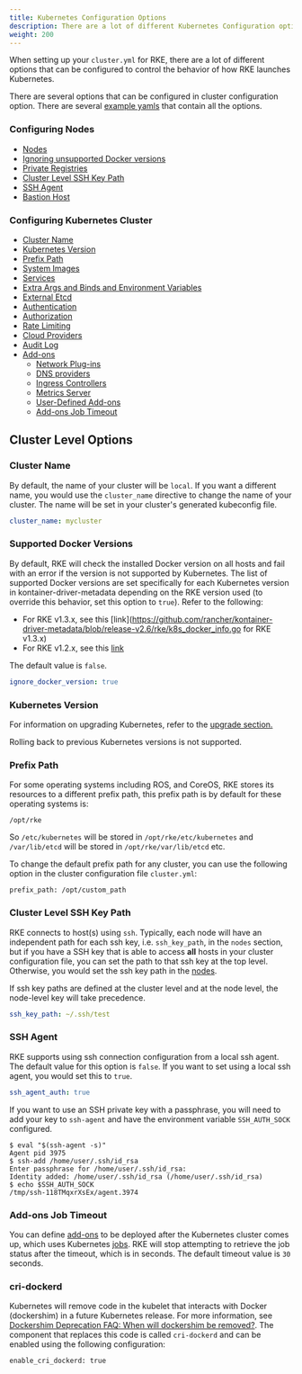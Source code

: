 ```yaml
---
title: Kubernetes Configuration Options
description: There are a lot of different Kubernetes Configuration options you can choose from when setting up your cluster.yml for RKE
weight: 200
---
```


When setting up your `cluster.yml` for RKE, there are a lot of different options that can be configured to control the behavior of how RKE launches Kubernetes.

There are several options that can be configured in cluster configuration option. There are several [example yamls]({{<baseurl>}}/rke/latest/en/example-yamls/) that contain all the options.

### Configuring Nodes
* [Nodes]({{<baseurl>}}/rke/latest/en/config-options/nodes/)
* [Ignoring unsupported Docker versions](#supported-docker-versions)
* [Private Registries]({{<baseurl>}}/rke/latest/en/config-options/private-registries/)
* [Cluster Level SSH Key Path](#cluster-level-ssh-key-path)
* [SSH Agent](#ssh-agent)
* [Bastion Host]({{<baseurl>}}/rke/latest/en/config-options/bastion-host/)

### Configuring Kubernetes Cluster
* [Cluster Name](#cluster-name)
* [Kubernetes Version](#kubernetes-version)
* [Prefix Path](#prefix-path)
* [System Images]({{<baseurl>}}/rke/latest/en/config-options/system-images/)
* [Services]({{<baseurl>}}/rke/latest/en/config-options/services/)
* [Extra Args and Binds and Environment Variables]({{<baseurl>}}/rke/latest/en/config-options/services/services-extras/)
* [External Etcd]({{<baseurl>}}/rke/latest/en/config-options/services/external-etcd/)
* [Authentication]({{<baseurl>}}/rke/latest/en/config-options/authentication/)
* [Authorization]({{<baseurl>}}/rke/latest/en/config-options/authorization/)
* [Rate Limiting]({{<baseurl>}}/rke/latest/en/config-options/rate-limiting/)
* [Cloud Providers]({{<baseurl>}}/rke/latest/en/config-options/cloud-providers/)
* [Audit Log]({{<baseurl>}}/rke/latest/en/config-options/audit-log)
* [Add-ons]({{<baseurl>}}/rke/latest/en/config-options/add-ons/)
  * [Network Plug-ins]({{<baseurl>}}/rke/latest/en/config-options/add-ons/network-plugins/)
  * [DNS providers]({{<baseurl>}}/rke/latest/en/config-options/add-ons/dns/)
  * [Ingress Controllers]({{<baseurl>}}/rke/latest/en/config-options/add-ons/ingress-controllers/)
  * [Metrics Server]({{<baseurl>}}/rke/latest/en/config-options/add-ons/metrics-server/)
  * [User-Defined Add-ons]({{<baseurl>}}/rke/latest/en/config-options/add-ons/user-defined-add-ons/)
  * [Add-ons Job Timeout](#add-ons-job-timeout)


## Cluster Level Options

### Cluster Name

By default, the name of your cluster will be `local`. If you want a different name, you would use the `cluster_name` directive to change the name of your cluster. The name will be set in your cluster's generated kubeconfig file.

```yaml
cluster_name: mycluster
```

### Supported Docker Versions

By default, RKE will check the installed Docker version on all hosts and fail with an error if the version is not supported by Kubernetes. The list of supported Docker versions are set specifically for each Kubernetes version in kontainer-driver-metadata depending on the RKE version used (to override this behavior, set this option to `true`). Refer to the following:
- For RKE v1.3.x, see this [link](https://github.com/rancher/kontainer-driver-metadata/blob/release-v2.6/rke/k8s_docker_info.go for RKE v1.3.x)
- For RKE v1.2.x, see this [link](https://github.com/rancher/kontainer-driver-metadata/blob/release-v2.5/rke/k8s_docker_info.go)

The default value is `false`.

```yaml
ignore_docker_version: true
```

### Kubernetes Version

For information on upgrading Kubernetes, refer to the [upgrade section.]({{<baseurl>}}/rke/latest/en/upgrades/)

Rolling back to previous Kubernetes versions is not supported.

### Prefix Path

For some operating systems including ROS, and CoreOS, RKE stores its resources to a different prefix path, this prefix path is by default for these operating systems is:
```
/opt/rke
```
So `/etc/kubernetes` will be stored in `/opt/rke/etc/kubernetes` and `/var/lib/etcd` will be stored in `/opt/rke/var/lib/etcd` etc.

To change the default prefix path for any cluster, you can use the following option in the cluster configuration file `cluster.yml`:
```
prefix_path: /opt/custom_path
```

### Cluster Level SSH Key Path

RKE connects to host(s) using `ssh`. Typically, each node will have an independent path for each ssh key, i.e. `ssh_key_path`, in the `nodes` section, but if you have a SSH key that is able to access **all** hosts in your cluster configuration file, you can set the path to that ssh key at the top level. Otherwise, you would set the ssh key path in the [nodes]({{<baseurl>}}/rke/latest/en/config-options/nodes/).

If ssh key paths are defined at the cluster level and at the node level, the node-level key will take precedence.

```yaml
ssh_key_path: ~/.ssh/test
```

### SSH Agent

RKE supports using ssh connection configuration from a local ssh agent. The default value for this option is `false`. If you want to set using a local ssh agent, you would set this to `true`.

```yaml
ssh_agent_auth: true
```

If you want to use an SSH private key with a passphrase, you will need to add your key to `ssh-agent` and have the environment variable `SSH_AUTH_SOCK` configured.

```
$ eval "$(ssh-agent -s)"
Agent pid 3975
$ ssh-add /home/user/.ssh/id_rsa
Enter passphrase for /home/user/.ssh/id_rsa:
Identity added: /home/user/.ssh/id_rsa (/home/user/.ssh/id_rsa)
$ echo $SSH_AUTH_SOCK
/tmp/ssh-118TMqxrXsEx/agent.3974
```

### Add-ons Job Timeout

You can define [add-ons]({{<baseurl>}}/rke/latest/en/config-options/add-ons/) to be deployed after the Kubernetes cluster comes up, which uses Kubernetes [jobs](https://kubernetes.io/docs/concepts/workloads/controllers/jobs-run-to-completion/). RKE will stop attempting to retrieve the job status after the timeout, which is in seconds. The default timeout value is `30` seconds.

### cri-dockerd

Kubernetes will remove code in the kubelet that interacts with Docker (dockershim) in a future Kubernetes release. For more information, see [Dockershim Deprecation FAQ: When will dockershim be removed?](https://kubernetes.io/blog/2020/12/02/dockershim-faq/#when-will-dockershim-be-removed). The component that replaces this code is called `cri-dockerd` and can be enabled using the following configuration:

```
enable_cri_dockerd: true
```
